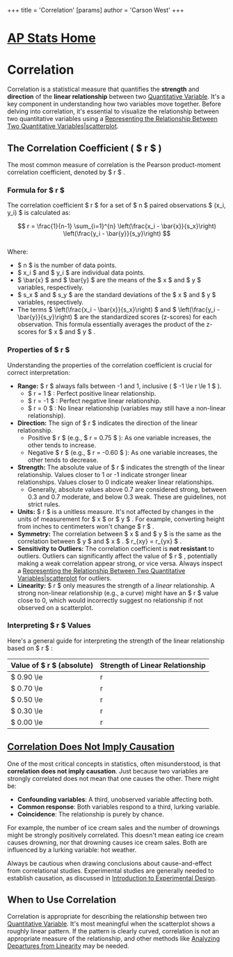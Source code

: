 +++
 title = 'Correlation'
[params]
	author = 'Carson West'
+++
# [AP Stats Home](./../ap-stats-home/)
# Correlation

Correlation is a statistical measure that quantifies the **strength** and **direction** of the **linear relationship** between two [Quantitative Variable](./../quantitative-variable/). It's a key component in understanding how two variables move together. Before delving into correlation, it's essential to visualize the relationship between two quantitative variables using a [Representing the Relationship Between Two Quantitative Variables|scatterplot](./../representing-the-relationship-between-two-quantitative-variables|scatterplot/).

## The Correlation Coefficient ( $ r $ )

The most common measure of correlation is the Pearson product-moment correlation coefficient, denoted by  $ r $ .

### Formula for  $ r $ 

The correlation coefficient  $ r $  for a set of  $ n $  paired observations  $ (x_i, y_i) $  is calculated as:

 $$  r = \frac{1}{n-1} \sum_{i=1}^{n} \left(\frac{x_i - \bar{x}}{s_x}\right) \left(\frac{y_i - \bar{y}}{s_y}\right)
 $$  
Where:
*    $ n $  is the number of data points.
*    $ x_i $  and  $ y_i $  are individual data points.
*    $ \bar{x} $  and  $ \bar{y} $  are the means of the  $ x $  and  $ y $  variables, respectively.
*    $ s_x $  and  $ s_y $  are the standard deviations of the  $ x $  and  $ y $  variables, respectively.
*   The terms  $ \left(\frac{x_i - \bar{x}}{s_x}\right) $  and  $ \left(\frac{y_i - \bar{y}}{s_y}\right) $  are the standardized scores (z-scores) for each observation. This formula essentially averages the product of the z-scores for  $ x $  and  $ y $ .

### Properties of  $ r $ 

Understanding the properties of the correlation coefficient is crucial for correct interpretation:

*   **Range:**  $ r $  always falls between -1 and 1, inclusive ( $ -1 \le r \le 1 $ ).
    *    $ r = 1 $ : Perfect positive linear relationship.
    *    $ r = -1 $ : Perfect negative linear relationship.
    *    $ r = 0 $ : No linear relationship (variables may still have a non-linear relationship).
*   **Direction:** The sign of  $ r $  indicates the direction of the linear relationship.
    *   Positive  $ r $  (e.g.,  $ r = 0.75 $ ): As one variable increases, the other tends to increase.
    *   Negative  $ r $  (e.g.,  $ r = -0.60 $ ): As one variable increases, the other tends to decrease.
*   **Strength:** The absolute value of  $ r $  indicates the strength of the linear relationship. Values closer to 1 or -1 indicate stronger linear relationships. Values closer to 0 indicate weaker linear relationships.
    *   Generally, absolute values above 0.7 are considered strong, between 0.3 and 0.7 moderate, and below 0.3 weak. These are guidelines, not strict rules.
*   **Units:**  $ r $  is a unitless measure. It's not affected by changes in the units of measurement for  $ x $  or  $ y $ . For example, converting height from inches to centimeters won't change  $ r $ .
*   **Symmetry:** The correlation between  $ x $  and  $ y $  is the same as the correlation between  $ y $  and  $ x $ .  $ r_{xy} = r_{yx} $ .
*   **Sensitivity to Outliers:** The correlation coefficient is **not resistant** to outliers. Outliers can significantly affect the value of  $ r $ , potentially making a weak correlation appear strong, or vice versa. Always inspect a [Representing the Relationship Between Two Quantitative Variables|scatterplot](./../representing-the-relationship-between-two-quantitative-variables|scatterplot/) for outliers.
*   **Linearity:**  $ r $  only measures the strength of a *linear* relationship. A strong non-linear relationship (e.g., a curve) might have an  $ r $  value close to 0, which would incorrectly suggest no relationship if not observed on a scatterplot.

### Interpreting  $ r $  Values

Here's a general guide for interpreting the strength of the linear relationship based on  $ r $ :

| Value of  $ r $  (absolute) | Strength of Linear Relationship |
| :---------------------- | :------------------------------ |
|  $ 0.90 \le |r| \le 1.00 $   | Very Strong                     |
|  $ 0.70 \le |r| < 0.90 $    | Strong                          |
|  $ 0.50 \le |r| < 0.70 $    | Moderate                        |
|  $ 0.30 \le |r| < 0.50 $    | Weak                            |
|  $ 0.00 \le |r| < 0.30 $    | Very Weak or None               |

## [Correlation Does Not Imply Causation](./../correlation-does-not-imply-causation/)

One of the most critical concepts in statistics, often misunderstood, is that **correlation does not imply causation**. Just because two variables are strongly correlated does not mean that one causes the other. There might be:
*   **Confounding variables**: A third, unobserved variable affecting both.
*   **Common response**: Both variables respond to a third, lurking variable.
*   **Coincidence**: The relationship is purely by chance.

For example, the number of ice cream sales and the number of drownings might be strongly positively correlated. This doesn't mean eating ice cream causes drowning, nor that drowning causes ice cream sales. Both are influenced by a lurking variable: hot weather.

Always be cautious when drawing conclusions about cause-and-effect from correlational studies. Experimental studies are generally needed to establish causation, as discussed in [Introduction to Experimental Design](./../introduction-to-experimental-design/).

## When to Use Correlation

Correlation is appropriate for describing the relationship between two [Quantitative Variable](./../quantitative-variable/). It's most meaningful when the scatterplot shows a roughly linear pattern. If the pattern is clearly curved, correlation is not an appropriate measure of the relationship, and other methods like [Analyzing Departures from Linearity](./../analyzing-departures-from-linearity/) may be needed.
